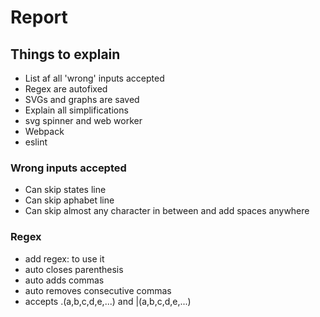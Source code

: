 # Report

## Things to explain

- List af all 'wrong' inputs accepted
- Regex are autofixed
- SVGs and graphs are saved
- Explain all simplifications
- svg spinner and web worker
- Webpack
- eslint

### Wrong inputs accepted

- Can skip states line
- Can skip aphabet line
- Can skip almost any character in between and add spaces anywhere

### Regex

- add regex: to use it
- auto closes parenthesis
- auto adds commas
- auto removes consecutive commas
- accepts .(a,b,c,d,e,...) and |(a,b,c,d,e,...)
